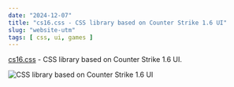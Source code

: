 ```yaml
---
date: "2024-12-07"
title: "cs16.css - CSS library based on Counter Strike 1.6 UI"
slug: "website-utm"
tags: [ css, ui, games ]
---
```




[cs16.css][1] - CSS library based on Counter Strike 1.6 UI.

![CSS library based on Counter Strike 1.6 UI][2]



   [1]: https://cs16.samke.me/
   [2]: /saves/2024/12/images/cs16-css.png
